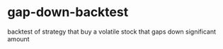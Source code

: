 # gap-down-backtest
backtest of strategy that buy a volatile stock that gaps down significant amount
